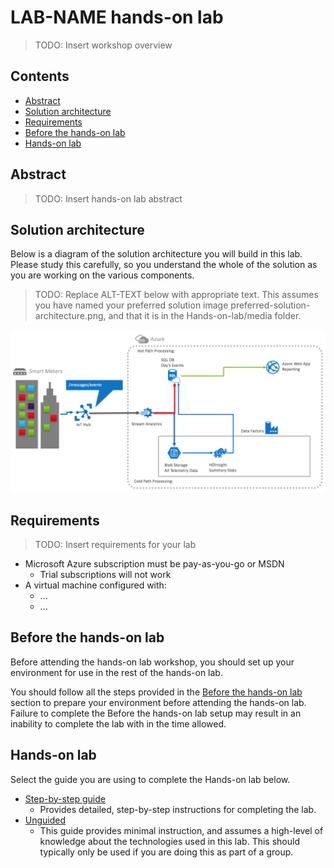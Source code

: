 # LAB-NAME hands-on lab

> TODO: Insert workshop overview

## Contents

* [Abstract](#abstract)
* [Solution architecture](#solution-architecture)
* [Requirements](#requirements)
* [Before the hands-on lab](#before-the-hands-on-lab)
* [Hands-on lab](#hands-on-lab)

## Abstract

> TODO: Insert hands-on lab abstract

## Solution architecture

Below is a diagram of the solution architecture you will build in this lab. Please study this carefully, so you understand the whole of the solution as you are working on the various components.

> TODO: Replace ALT-TEXT below with appropriate text. This assumes you have named your preferred solution image preferred-solution-architecture.png, and that it is in the Hands-on-lab/media folder.

![Diagram of the preferred solution... ALT-TEXT](./media/preferred-solution-architecture.png "Preferred high-level architecture")

## Requirements

> TODO: Insert requirements for your lab

* Microsoft Azure subscription must be pay-as-you-go or MSDN
  * Trial subscriptions will not work
* A virtual machine configured with:
  * ...
  * ...

## Before the hands-on lab

Before attending the hands-on lab workshop, you should set up your environment for use in the rest of the hands-on lab.

You should follow all the steps provided in the [Before the hands-on lab](./Setup.md) section to prepare your environment before attending the hands-on lab. Failure to complete the Before the hands-on lab setup may result in an inability to complete the lab with in the time allowed.

## Hands-on lab

Select the guide you are using to complete the Hands-on lab below.

* [Step-by-step guide](./HOL-step-by-step-LAB-NAME.md)
  * Provides detailed, step-by-step instructions for completing the lab.
* [Unguided](./HOL-uguided-LAB-NAME.md)
  * This guide provides minimal instruction, and assumes a high-level of knowledge about the technologies used in this lab. This should typically only be used if you are doing this as part of a group.